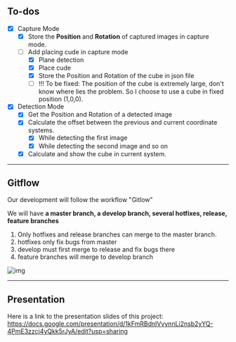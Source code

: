 
## To-dos
- [x] Capture Mode
	- [x] Store the **Position** and **Rotation** of captured images in capture mode.
	- [ ] Add placing cude in capture mode
		- [x] Plane detection
		- [x] Place cude
		- [x] Store the Position and Rotation of the cube in json file
		- [ ] !!! To be fixed: The position of the cube is extremely large, don't know where lies the problem. So I choose to use a cube in fixed position (1,0,0).
- [x] Detection Mode
	- [x] Get the Position and Rotation of a detected image
	- [x] Calculate the offset between the previous and current coordinate systems.
		- [x] While detecting the first image
		- [x] While detecting the second image and so on
	- [x] Calculate and show the cube in current system.
    
---

## Gitflow

Our development will follow the workflow "Gitlow"

We will have **a master branch, a develop branch, several hotfixes, release, feature branches**

1. Only hotfixes and release branches can merge to the master branch.
2. hotfixes only fix bugs from master
3. develop must first merge to release and fix bugs there
4. feature branches will merge to develop branch

![img](https://lh5.googleusercontent.com/lQi1fsL5G88MPd9kZRjXGGDb-pUqQW0aVIA4VrP9cgfjuy8j7a7cnQ1_7nW5dZrH0-QJCA-SOkKDq8utCZwvrY8KwHOvZWUsj44oSLP3AZ_sLSutTTWwNyp6WSPRNcUGd23r95kIz8xLNyaa7TdpA5xzBq2fRMPI_HCdwsGYHhYvyzb7T70a9GjoLRcsyw)

---
## Presentation

Here is a link to the presentation slides of this project: https://docs.google.com/presentation/d/1kFmRBdnlVvynnLi2nsb2yYQ-4PmE3zzcj4yQkk5rJyA/edit?usp=sharing
